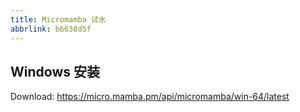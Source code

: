 ```yaml
---
title: Micromamba 试水
abbrlink: b6638d5f
---
```


## Windows 安装

Download: <https://micro.mamba.pm/api/micromamba/win-64/latest>

